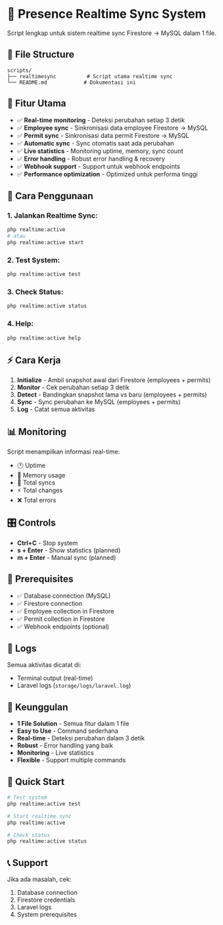 # 🚀 Presence Realtime Sync System

Script lengkap untuk sistem realtime sync Firestore → MySQL dalam 1 file.

## 📁 File Structure

```
scripts/
├── realtimesync          # Script utama realtime sync
└── README.md            # Dokumentasi ini
```

## 🎯 Fitur Utama

- ✅ **Real-time monitoring** - Deteksi perubahan setiap 3 detik
- ✅ **Employee sync** - Sinkronisasi data employee Firestore → MySQL
- ✅ **Permit sync** - Sinkronisasi data permit Firestore → MySQL
- ✅ **Automatic sync** - Sync otomatis saat ada perubahan
- ✅ **Live statistics** - Monitoring uptime, memory, sync count
- ✅ **Error handling** - Robust error handling & recovery
- ✅ **Webhook support** - Support untuk webhook endpoints
- ✅ **Performance optimization** - Optimized untuk performa tinggi

## 🚀 Cara Penggunaan

### **1. Jalankan Realtime Sync:**
```bash
php realtime:active
# atau
php realtime:active start
```

### **2. Test System:**
```bash
php realtime:active test
```

### **3. Check Status:**
```bash
php realtime:active status
```

### **4. Help:**
```bash
php realtime:active help
```

## ⚡ Cara Kerja

1. **Initialize** - Ambil snapshot awal dari Firestore (employees + permits)
2. **Monitor** - Cek perubahan setiap 3 detik
3. **Detect** - Bandingkan snapshot lama vs baru (employees + permits)
4. **Sync** - Sync perubahan ke MySQL (employees + permits)
5. **Log** - Catat semua aktivitas

## 📊 Monitoring

Script menampilkan informasi real-time:
- 🕐 Uptime
- 💾 Memory usage
- 🔄 Total syncs
- ⚡ Total changes
- ❌ Total errors

## 🎛️ Controls

- **Ctrl+C** - Stop system
- **s + Enter** - Show statistics (planned)
- **m + Enter** - Manual sync (planned)

## 🔧 Prerequisites

- ✅ Database connection (MySQL)
- ✅ Firestore connection
- ✅ Employee collection in Firestore
- ✅ Permit collection in Firestore
- ✅ Webhook endpoints (optional)

## 📝 Logs

Semua aktivitas dicatat di:
- Terminal output (real-time)
- Laravel logs (`storage/logs/laravel.log`)

## 🎉 Keunggulan

- **1 File Solution** - Semua fitur dalam 1 file
- **Easy to Use** - Command sederhana
- **Real-time** - Deteksi perubahan dalam 3 detik
- **Robust** - Error handling yang baik
- **Monitoring** - Live statistics
- **Flexible** - Support multiple commands

## 🚀 Quick Start

```bash
# Test system
php realtime:active test

# Start realtime sync
php realtime:active

# Check status
php realtime:active status
```

## 📞 Support

Jika ada masalah, cek:
1. Database connection
2. Firestore credentials
3. Laravel logs
4. System prerequisites
